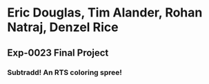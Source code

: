 Eric Douglas, Tim Alander, Rohan Natraj, Denzel Rice
====================================================

Exp-0023 Final Project
----------------------

### Subtradd! An RTS coloring spree!
